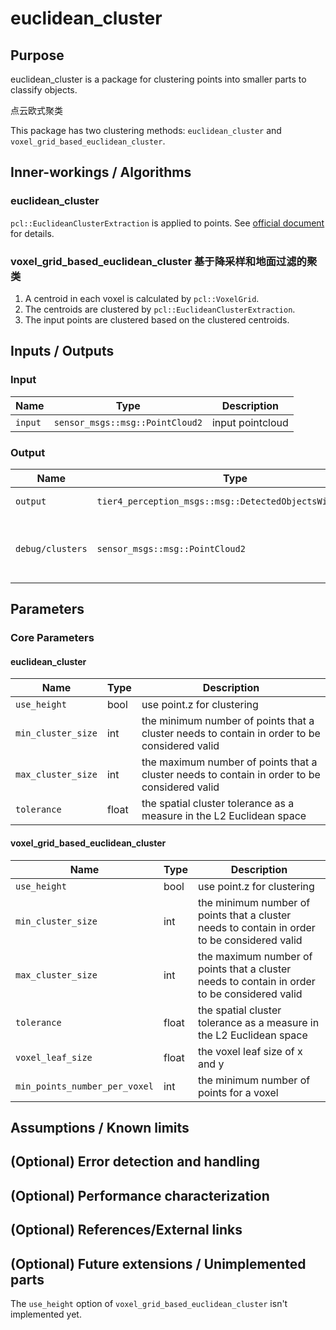 # euclidean_cluster

## Purpose

euclidean_cluster is a package for clustering points into smaller parts to classify objects.

点云欧式聚类

This package has two clustering methods: `euclidean_cluster` and `voxel_grid_based_euclidean_cluster`.

## Inner-workings / Algorithms

### euclidean_cluster

`pcl::EuclideanClusterExtraction` is applied to points. See [official document](https://pcl.readthedocs.io/projects/tutorials/en/master/cluster_extraction.html) for details.

### voxel_grid_based_euclidean_cluster 基于降采样和地面过滤的聚类

1. A centroid in each voxel is calculated by `pcl::VoxelGrid`.
2. The centroids are clustered by `pcl::EuclideanClusterExtraction`.
3. The input points are clustered based on the clustered centroids.

## Inputs / Outputs

### Input

| Name    | Type                            | Description      |
| ------- | ------------------------------- | ---------------- |
| `input` | `sensor_msgs::msg::PointCloud2` | input pointcloud |

### Output

| Name             | Type                                                     | Description                                  |
| ---------------- | -------------------------------------------------------- | -------------------------------------------- |
| `output`         | `tier4_perception_msgs::msg::DetectedObjectsWithFeature` | cluster pointcloud                           |
| `debug/clusters` | `sensor_msgs::msg::PointCloud2`                          | colored cluster pointcloud for visualization |

## Parameters

### Core Parameters

#### euclidean_cluster

| Name               | Type  | Description                                                                                  |
| ------------------ | ----- | -------------------------------------------------------------------------------------------- |
| `use_height`       | bool  | use point.z for clustering                                                                   |
| `min_cluster_size` | int   | the minimum number of points that a cluster needs to contain in order to be considered valid |
| `max_cluster_size` | int   | the maximum number of points that a cluster needs to contain in order to be considered valid |
| `tolerance`        | float | the spatial cluster tolerance as a measure in the L2 Euclidean space                         |

#### voxel_grid_based_euclidean_cluster

| Name                          | Type  | Description                                                                                  |
| ----------------------------- | ----- | -------------------------------------------------------------------------------------------- |
| `use_height`                  | bool  | use point.z for clustering                                                                   |
| `min_cluster_size`            | int   | the minimum number of points that a cluster needs to contain in order to be considered valid |
| `max_cluster_size`            | int   | the maximum number of points that a cluster needs to contain in order to be considered valid |
| `tolerance`                   | float | the spatial cluster tolerance as a measure in the L2 Euclidean space                         |
| `voxel_leaf_size`             | float | the voxel leaf size of x and y                                                               |
| `min_points_number_per_voxel` | int   | the minimum number of points for a voxel                                                     |

## Assumptions / Known limits

<!-- Write assumptions and limitations of your implementation.

Example:
  This algorithm assumes obstacles are not moving, so if they rapidly move after the vehicle started to avoid them, it might collide with them.
  Also, this algorithm doesn't care about blind spots. In general, since too close obstacles aren't visible due to the sensing performance limit, please take enough margin to obstacles.
-->

## (Optional) Error detection and handling

<!-- Write how to detect errors and how to recover from them.

Example:
  This package can handle up to 20 obstacles. If more obstacles found, this node will give up and raise diagnostic errors.
-->

## (Optional) Performance characterization

<!-- Write performance information like complexity. If it wouldn't be the bottleneck, not necessary.

Example:
  ### Complexity

  This algorithm is O(N).

  ### Processing time

  ...
-->

## (Optional) References/External links

<!-- Write links you referred to when you implemented.

Example:
  [1] {link_to_a_thesis}
  [2] {link_to_an_issue}
-->

## (Optional) Future extensions / Unimplemented parts

The `use_height` option of `voxel_grid_based_euclidean_cluster` isn't implemented yet.
